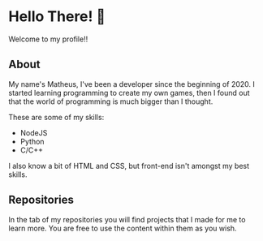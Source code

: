 # Hello There! 👋

Welcome to my profile!!

## About

My name's Matheus, I've been a developer since the beginning of 2020. I started learning programming to create my own games, then I found out that the world of programming is much bigger than I thought.

These are some of my skills:
- NodeJS
- Python
- C/C++

I also know a bit of HTML and CSS, but front-end isn't amongst my best skills. 

## Repositories

In the tab of my repositories you will find projects that I made for me to learn more. You are free to use the content within them as you wish.
